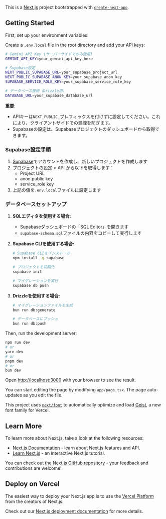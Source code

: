 This is a [Next.js](https://nextjs.org) project bootstrapped with [`create-next-app`](https://nextjs.org/docs/app/api-reference/cli/create-next-app).

## Getting Started

First, set up your environment variables:

Create a `.env.local` file in the root directory and add your API keys:

```bash
# Gemini API Key (サーバーサイドでのみ使用)
GEMINI_API_KEY=your_gemini_api_key_here

# Supabase設定
NEXT_PUBLIC_SUPABASE_URL=your_supabase_project_url
NEXT_PUBLIC_SUPABASE_ANON_KEY=your_supabase_anon_key
SUPABASE_SERVICE_ROLE_KEY=your_supabase_service_role_key

# データベース接続（Drizzle用）
DATABASE_URL=your_supabase_database_url
```

**重要**:
- APIキーは`NEXT_PUBLIC_`プレフィックスを付けずに設定してください。これにより、クライアントサイドでの漏洩を防ぎます。
- Supabaseの設定は、Supabaseプロジェクトのダッシュボードから取得できます。

### Supabase設定手順

1. [Supabase](https://supabase.com)でアカウントを作成し、新しいプロジェクトを作成します
2. プロジェクトの設定 > API から以下を取得します：
   - Project URL
   - anon public key
   - service_role key
3. 上記の値を`.env.local`ファイルに設定します

### データベースセットアップ

1. **SQLエディタを使用する場合:**
   - Supabaseダッシュボードの「SQL Editor」を開きます
   - `supabase-schema.sql`ファイルの内容をコピーして実行します

2. **Supabase CLIを使用する場合:**
   ```bash
   # Supabase CLIをインストール
   npm install -g supabase

   # プロジェクトを初期化
   supabase init

   # マイグレーションを実行
   supabase db push
   ```

3. **Drizzleを使用する場合:**
   ```bash
   # マイグレーションファイルを生成
   bun run db:generate

   # データベースにプッシュ
   bun run db:push
   ```

Then, run the development server:

```bash
npm run dev
# or
yarn dev
# or
pnpm dev
# or
bun dev
```

Open [http://localhost:3000](http://localhost:3000) with your browser to see the result.

You can start editing the page by modifying `app/page.tsx`. The page auto-updates as you edit the file.

This project uses [`next/font`](https://nextjs.org/docs/app/building-your-application/optimizing/fonts) to automatically optimize and load [Geist](https://vercel.com/font), a new font family for Vercel.

## Learn More

To learn more about Next.js, take a look at the following resources:

- [Next.js Documentation](https://nextjs.org/docs) - learn about Next.js features and API.
- [Learn Next.js](https://nextjs.org/learn) - an interactive Next.js tutorial.

You can check out [the Next.js GitHub repository](https://github.com/vercel/next.js) - your feedback and contributions are welcome!

## Deploy on Vercel

The easiest way to deploy your Next.js app is to use the [Vercel Platform](https://vercel.com/new?utm_medium=default-template&filter=next.js&utm_source=create-next-app&utm_campaign=create-next-app-readme) from the creators of Next.js.

Check out our [Next.js deployment documentation](https://nextjs.org/docs/app/building-your-application/deploying) for more details.

